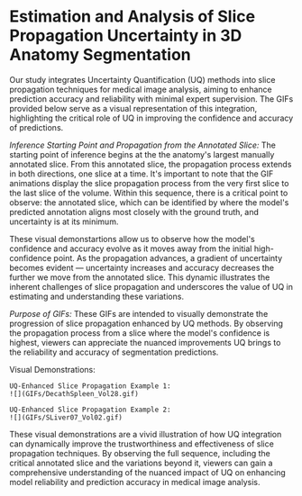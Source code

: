 # Estimation and Analysis of Slice Propagation Uncertainty in 3D Anatomy Segmentation

Our study integrates Uncertainty Quantification (UQ) methods into slice propagation techniques for medical image analysis, aiming to enhance prediction accuracy and reliability with minimal expert supervision. The GIFs provided below serve as a visual representation of this integration, highlighting the critical role of UQ in improving the confidence and accuracy of predictions.

*Inference Starting Point and Propagation from the Annotated Slice:*
The starting point of inference begins at the the anatomy's largest manually annotated slice. From this annotated slice, the propagation process extends in both directions, one slice at a time. It's important to note that the GIF animations display the slice propagation process from the very first slice to the last slice of the volume. Within this sequence, there is a critical point to observe: the annotated slice, which can be identified by where the model's predicted annotation aligns most closely with the ground truth, and uncertainty is at its minimum. 

These visual demonstartions allow us to observe how the model's confidence and accuracy evolve as it moves away from the initial high-confidence point. As the propagation advances, a gradient of uncertainty becomes evident — uncertainty increases and accuracy decreases the further we move from the annotated slice. This dynamic illustrates the inherent challenges of slice propagation and underscores the value of UQ in estimating and understanding these variations.

_Purpose of GIFs:_ These GIFs are intended to visually demonstrate the progression of slice propagation enhanced by UQ methods. By observing the propagation process from a slice where the model's confidence is highest, viewers can appreciate the nuanced improvements UQ brings to the reliability and accuracy of segmentation predictions.

Visual Demonstrations:

    UQ-Enhanced Slice Propagation Example 1:
    ![](GIFs/DecathSpleen_Vol28.gif)

    UQ-Enhanced Slice Propagation Example 2:
    ![](GIFs/SLiver07_Vol02.gif)

These visual demonstrations are a vivid illustration of how UQ integration can dynamically improve the trustworthiness and effectiveness of slice propagation techniques. By observing the full sequence, including the critical annotated slice and the variations beyond it, viewers can gain a comprehensive understanding of the nuanced impact of UQ on enhancing model reliability and prediction accuracy in medical image analysis.
